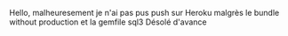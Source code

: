 Hello, malheuresement je n'ai pas pus push sur Heroku malgrès le bundle without production et la gemfile sql3 
Désolé d'avance
